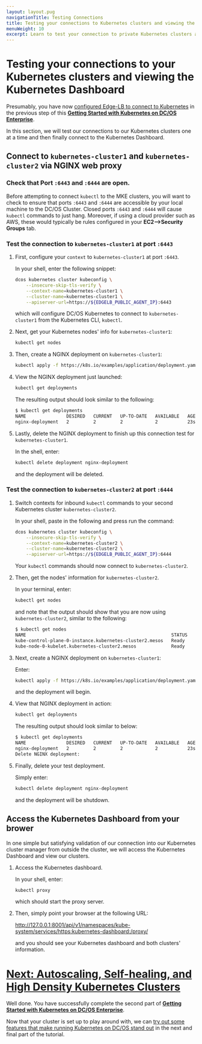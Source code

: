 ```yaml
---
layout: layout.pug
navigationTitle: Testing Connections
title: Testing your connections to Kubernetes clusters and viewing the Kuberneters Dashboard
menuWeight: 10
excerpt: Learn to test your connection to private Kubernetes clusters and view the Kubernetes dashboard via public web proxy
---
```


# Testing your connections to your Kubernetes clusters and viewing the Kubernetes Dashboard

Presumably, you have now [configured Edge-LB to connect to Kubernetes]() in the previous step of this [**Getting Started with Kubernetes on DC/OS Enterprise**](services/kubernetes/new/getting-started/).

In this section, we will test our connections to our Kubernetes clusters one at a time and then finally connect to the Kubernetes Dashboard.

## Connect to `kubernetes-cluster1` and `kubernetes-cluster2` via NGINX web proxy

### Check that Port `:6443` and `:6444` are open.

Before attempting to connect `kubectl` to the MKE clusters, you will want to check to ensure that ports `:6443` and `:6444` are accessible by your local machine to the DC/OS Cluster. Closed ports `:6443` and `:6444` will cause `kubectl` commands to just hang. Moreover, if using a cloud provider such as AWS, these would typically be rules configured in your **EC2-->Security Groups** tab.

### Test the connection to `kubernetes-cluster1` at port `:6443`

1. First, configure your `context` to `kubernetes-cluster1` at port `:6443`.

    In your shell, enter the following snippet:

    ```bash
    dcos kubernetes cluster kubeconfig \
        --insecure-skip-tls-verify \
        --context-name=kubernetes-cluster1 \
        --cluster-name=kubernetes-cluster1 \
        --apiserver-url=https://${EDGELB_PUBLIC_AGENT_IP}:6443
    ```

    which will configure DC/OS Kubernetes to connect to `kubernetes-cluster1` from the Kubernetes CLI, `kubectl`.

1. Next, get your Kubernetes nodes' info for `kubernetes-cluster1`:

    ```bash
    kubectl get nodes
    ```

1. Then, create a NGINX deployment on `kubernetes-cluster1`:

    ```bash
    kubectl apply -f https://k8s.io/examples/application/deployment.yaml
    ```

1. View the NGINX deployment just launched:

    ```bash
    kubectl get deployments
    ```

    The resulting output should look similar to the following:

    ```bash
    $ kubectl get deployments
    NAME               DESIRED   CURRENT   UP-TO-DATE   AVAILABLE   AGE
    nginx-deployment   2         2         2            2           23s
    ```

1. Lastly, delete the NGINX deployment to finish up this connection test for `kubernetes-cluster1`.

    In the shell, enter:

    ```bash
    kubectl delete deployment nginx-deployment
    ```

    and the deployment will be deleted.

### Test the connection to `kubernetes-cluster2` at port `:6444`

1. Switch contexts for inbound `kubectl` commands to your second Kubernetes cluster `kubernetes-cluster2`.

    In your shell, paste in the following and press run the command:

    ```bash
    dcos kubernetes cluster kubeconfig \
        --insecure-skip-tls-verify \
        --context-name=kubernetes-cluster2 \
        --cluster-name=kubernetes-cluster2 \
        --apiserver-url=https://${EDGELB_PUBLIC_AGENT_IP}:6444
    ```

    Your `kubectl` commands should now connect to `kubernetes-cluster2`.

1. Then, get the nodes' information for `kubernetes-cluster2`.

    In your terminal, enter:

    ```bash
    kubectl get nodes
    ```

    and note that the output should show that you are now using `kubernetes-cluster2`, similar to the following:

    ```bash
    $ kubectl get nodes
    NAME                                                      STATUS   ROLES    AGE    VERSION
    kube-control-plane-0-instance.kubernetes-cluster2.mesos   Ready    master   145m   v1.12.1
    kube-node-0-kubelet.kubernetes-cluster2.mesos             Ready    <none>   142m   v1.12.1
    ```

1. Next, create a NGINX deployment on `kubernetes-cluster1`:

    Enter:

    ```bash
    kubectl apply -f https://k8s.io/examples/application/deployment.yaml
    ```

    and the deployment will begin.

1. View that NGINX deployment in action:

    ```bash
    kubectl get deployments
    ```

    The resulting output should look similar to below:

    ```bash
    $ kubectl get deployments
    NAME               DESIRED   CURRENT   UP-TO-DATE   AVAILABLE   AGE
    nginx-deployment   2         2         2            2           23s
    Delete NGINX deployment:
    ```

1. Finally, delete your test deployment.

    Simply enter:

    ```bash
    kubectl delete deployment nginx-deployment
    ```

    and the deployment will be shutdown.

## Access the Kubernetes Dashboard from your brower

In one simple but satisfying validation of our connection into our Kubernetes cluster manager from outside the cluster, we will access the Kubernetes Dashboard and view our clusters.

1. Access the Kubernetes dashboard.

    In your shell, enter:

    ```bash
    kubectl proxy
    ```

    which should start the proxy server.

    <!-- better validation here of this step:OUTPUT ^^ -->

1. Then, simply point your browser at the following URL:

    http://127.0.0.1:8001/api/v1/namespaces/kube-system/services/https:kubernetes-dashboard:/proxy/

    and you should see your Kubernetes dashboard and both clusters' information.

    <!-- better validation here of this step:Screenshot ^^ -->

# [Next: Autoscaling, Self-healing, and High Density Kubernetes Clusters](services/kubernetes/new/getting-started/autoscaleHD-selfheal/)

Well done. You have successfully complete the second part of [**Getting Started with Kubernetes on DC/OS Enterprise**](/services/kubernetes/new/getting-started/).

Now that your cluster is set up to play around with, we can [try out some features that make running Kubernetes on DC/OS stand out](services/kubernetes/new/getting-started/autoscaleHD-selfheal/) in the next and final part of the tutorial.
